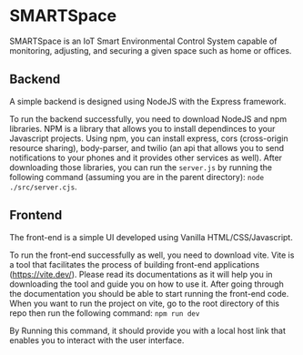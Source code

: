 # SMARTSpace
SMARTSpace is an IoT Smart Environmental Control System capable of monitoring, adjusting, and securing a given space such as home or offices. 

## Backend
A simple backend is designed using NodeJS with the Express framework.

To run the backend successfully, you need to download NodeJS and npm libraries. NPM is a library that allows you to install dependinces to your Javascript projects. Using npm, you can install express, cors (cross-origin resource sharing), body-parser, and twilio (an api that allows you to send notifications to your phones and it provides other services as well). After downloading those libraries, you can run the `server.js` by running the following command (assuming you are in the parent directory):
`node ./src/server.cjs`.

## Frontend
The front-end is a simple UI developed using Vanilla HTML/CSS/Javascript.

To run the front-end successfully as well, you need to download vite. Vite is a tool that facilitates the process of building front-end applications (https://vite.dev/). Please read its documentations as it will help you in downloading the tool and guide you on how to use it. After going through the documentation you should be able to start running the front-end code. When you want to run the project on vite, go to the root directory of this repo then run the following command:
`npm run dev`

By Running this command, it should provide you with a local host link that enables you to interact with the user interface.
